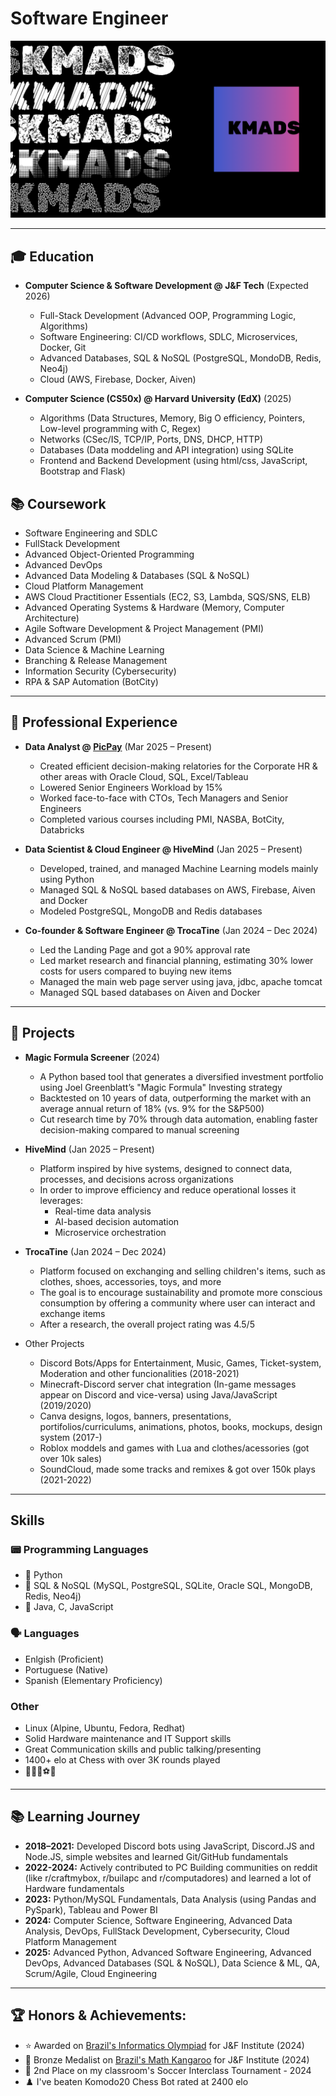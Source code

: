 # Software Engineer

![KMADS](/KMADS-v3.png)

---

## 🎓 Education
- **Computer Science & Software Development @ J&F Tech** (Expected 2026)
  - Full-Stack Development (Advanced OOP, Programming Logic, Algorithms)
  - Software Engineering: CI/CD workflows, SDLC, Microservices, Docker, Git
  - Advanced Databases, SQL & NoSQL (PostgreSQL, MondoDB, Redis, Neo4j)
  - Cloud (AWS, Firebase, Docker, Aiven)

- **Computer Science (CS50x) @ Harvard University (EdX)** (2025)
  - Algorithms (Data Structures, Memory, Big O efficiency, Pointers, Low-level programming with C, Regex)
  - Networks (CSec/IS, TCP/IP, Ports, DNS, DHCP, HTTP)
  - Databases (Data moddeling and API integration) using SQLite
  - Frontend and Backend Development (using html/css, JavaScript, Bootstrap and Flask)

## 📚 Coursework
- Software Engineering and SDLC
- FullStack Development
- Advanced Object-Oriented Programming
- Advanced DevOps
- Advanced Data Modeling & Databases (SQL & NoSQL)
- Cloud Platform Management
- AWS Cloud Practitioner Essentials (EC2, S3, Lambda, SQS/SNS, ELB)
- Advanced Operating Systems & Hardware (Memory, Computer Architecture)
- Agile Software Development & Project Management (PMI)
- Advanced Scrum (PMI)
- Data Science & Machine Learning
- Branching & Release Management
- Information Security (Cybersecurity)
- RPA & SAP Automation (BotCity)

---

## 💼 Professional Experience
- **Data Analyst @ [PicPay](https://picpay.com/)** (Mar 2025 – Present)
  - Created efficient decision-making relatories for the Corporate HR & other areas with Oracle Cloud, SQL, Excel/Tableau
  - Lowered Senior Engineers Workload by 15%
  - Worked face-to-face with CTOs, Tech Managers and Senior Engineers
  - Completed various courses including PMI, NASBA, BotCity, Databricks

- **Data Scientist & Cloud Engineer @ HiveMind** (Jan 2025 – Present)
  - Developed, trained, and managed Machine Learning models mainly using Python
  - Managed SQL & NoSQL based databases on AWS, Firebase, Aiven and Docker
  - Modeled PostgreSQL, MongoDB and Redis databases

- **Co-founder & Software Engineer @ TrocaTine** (Jan 2024 – Dec 2024)
  - Led the Landing Page and got a 90% approval rate
  - Led market research and financial planning, estimating 30% lower costs for users compared to buying new items
  - Managed the main web page server using java, jdbc, apache tomcat
  - Managed SQL based databases on Aiven and Docker

---

## 📂 Projects
- **Magic Formula Screener** (2024)
  - A Python based tool that generates a diversified investment portfolio using Joel Greenblatt’s "Magic Formula" Investing strategy
  - Backtested on 10 years of data, outperforming the market with an average annual return of 18% (vs. 9% for the S&P500)
  - Cut research time by 70% through data automation, enabling faster decision-making compared to manual screening

- **HiveMind** (Jan 2025 – Present)
  - Platform inspired by hive systems, designed to connect data, processes, and decisions across organizations
  - In order to improve efficiency and reduce operational losses it leverages:
    - Real-time data analysis
    - AI-based decision automation
    - Microservice orchestration

- **TrocaTine** (Jan 2024 – Dec 2024)
  - Platform focused on exchanging and selling children's items, such as clothes, shoes, accessories, toys, and more
  - The goal is to encourage sustainability and promote more conscious consumption by offering a community where user can interact and exchange items
  - After a research, the overall project rating was 4.5/5

- Other Projects
  - Discord Bots/Apps for Entertainment, Music, Games, Ticket-system, Moderation and other funcionalities (2018-2021)
  - Minecraft-Discord server chat integration (In-game messages appear on Discord and vice-versa) using Java/JavaScript (2019/2020)
  - Canva designs, logos, banners, presentations, portifolios/curriculums, animations, photos, books, mockups, design system (2017-)
  - Roblox moddels and games with Lua and clothes/acessories (got over 10k sales)
  - SoundCloud, made some tracks and remixes & got over 150k plays (2021-2022)

---

## Skills

### 📟 Programming Languages
- 🥇 Python
- 🥈 SQL & NoSQL (MySQL, PostgreSQL, SQLite, Oracle SQL, MongoDB, Redis, Neo4j)
- 🥉 Java, C, JavaScript

### 🗣️ Languages
- Enlgish (Proficient)
- Portuguese (Native)
- Spanish (Elementary Proficiency)

### Other
  - Linux (Alpine, Ubuntu, Fedora, Redhat)
  - Solid Hardware maintenance and IT Support skills
  - Great Communication skills and public talking/presenting
  - 1400+ elo at Chess with over 3K rounds played
  - 💪👟🏀⚽🏓

---

## 📚 Learning Journey
- **2018–2021:** Developed Discord bots using JavaScript, Discord.JS and Node.JS, simple websites and learned Git/GitHub fundamentals
- **2022-2024:** Actively contributed to PC Building communities on reddit (like r/craftmybox, r/builapc and r/computadores) and learned a lot of Hardware fundamentals
- **2023:** Python/MySQL Fundamentals, Data Analysis (using Pandas and PySpark), Tableau and Power BI
- **2024:** Computer Science, Software Engineering, Advanced Data Analysis, DevOps, FullStack Development, Cybersecurity, Cloud Platform Management
- **2025:** Advanced Python, Advanced Software Engineering, Advanced DevOps, Advanced Databases (SQL & NoSQL), Data Science & ML, QA, Scrum/Agile, Cloud Engineering

---

## 🏆 Honors & Achievements:
  - ⭐ Awarded on [Brazil's Informatics Olympiad](https://olimpiada.ic.unicamp.br/) for J&F Institute (2024)
  - 🥉 Bronze Medalist on [Brazil's Math Kangaroo](https://www.cangurudematematicabrasil.com.br/) for J&F Institute (2024)
  - 🥈 2nd Place on my classroom's Soccer Interclass Tournament - 2024
  - ♟️ I've beaten Komodo20 Chess Bot rated at 2400 elo
